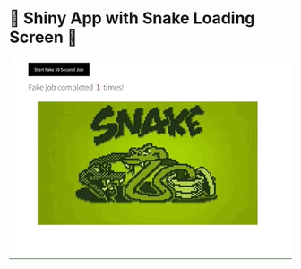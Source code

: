 # 🐍 Shiny App with Snake Loading Screen 🐍

<p align="center">
  <kbd>
    <img src="readme/snake_load.gif">
  </kbd>
</p>

